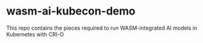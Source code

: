 # wasm-ai-kubecon-demo
This repo contains the pieces required to run WASM-integrated AI models in Kubernetes with CRI-O

